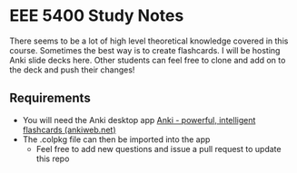 # EEE 5400 Study Notes
There seems to be a lot of high level theoretical knowledge covered in this course. Sometimes the best way is to create flashcards. I will be hosting Anki slide decks here. Other students can feel free to clone and add on to the deck and push their changes!

## Requirements
* You will need the Anki desktop app [Anki - powerful, intelligent flashcards (ankiweb.net)](https://apps.ankiweb.net/)
 * The .colpkg file can then be imported into the app
	 * Feel free to add new questions and issue a pull request to update this repo


